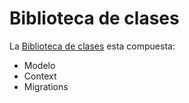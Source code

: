 # Biblioteca de clases
La [Biblioteca de clases](Biblioteca%20de%20clases.md) esta compuesta:
- Modelo
- Context
- Migrations


